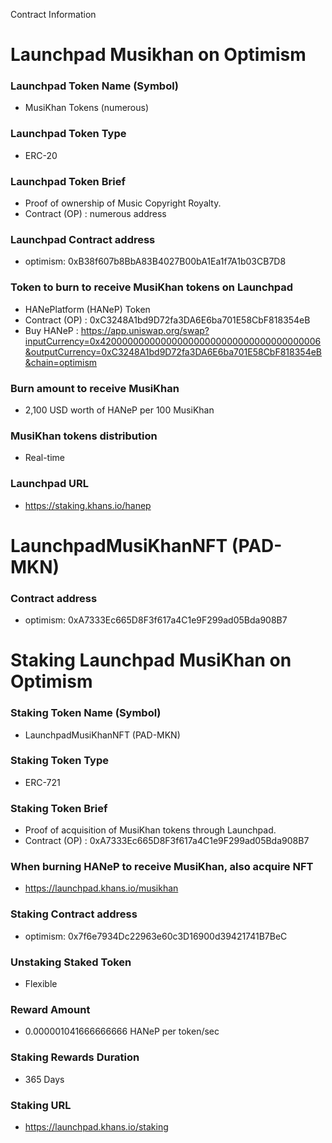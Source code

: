 Contract Information

# Launchpad Musikhan on Optimism

### Launchpad Token Name (Symbol)
- MusiKhan Tokens (numerous)

### Launchpad Token Type
- ERC-20

### Launchpad Token Brief
- Proof of ownership of Music Copyright Royalty.
- Contract (OP) : numerous address

### Launchpad Contract address
- optimism: 0xB38f607b8BbA83B4027B00bA1Ea1f7A1b03CB7D8

### Token to burn to receive MusiKhan tokens on Launchpad
- HANePlatform (HANeP) Token
- Contract (OP) : 0xC3248A1bd9D72fa3DA6E6ba701E58CbF818354eB
- Buy HANeP : https://app.uniswap.org/swap?inputCurrency=0x4200000000000000000000000000000000000006&outputCurrency=0xC3248A1bd9D72fa3DA6E6ba701E58CbF818354eB&chain=optimism

### Burn amount to receive MusiKhan
- 2,100 USD worth of HANeP per 100 MusiKhan

### MusiKhan tokens distribution
- Real-time

### Launchpad URL
- https://staking.khans.io/hanep

# LaunchpadMusiKhanNFT (PAD-MKN)

### Contract address
- optimism: 0xA7333Ec665D8F3f617a4C1e9F299ad05Bda908B7

# Staking Launchpad MusiKhan on Optimism

### Staking Token Name (Symbol)
- LaunchpadMusiKhanNFT (PAD-MKN)

### Staking Token Type
- ERC-721

### Staking Token Brief
- Proof of acquisition of MusiKhan tokens through Launchpad.
- Contract (OP) : 0xA7333Ec665D8F3f617a4C1e9F299ad05Bda908B7

### When burning HANeP to receive MusiKhan, also acquire NFT 
- https://launchpad.khans.io/musikhan

### Staking Contract address
- optimism: 0x7f6e7934Dc22963e60c3D16900d39421741B7BeC

### Unstaking Staked Token
- Flexible

### Reward Amount
- 0.000001041666666666 HANeP per token/sec

### Staking Rewards Duration
- 365 Days

### Staking URL
- https://launchpad.khans.io/staking
